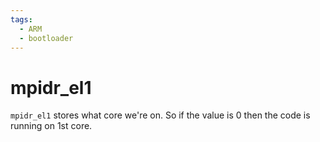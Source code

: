 ```yaml
---
tags:
  - ARM
  - bootloader 
---
```

# mpidr_el1

`mpidr_el1` stores what core we're on.
So if the value is 0 then the code is running on 1st core.


